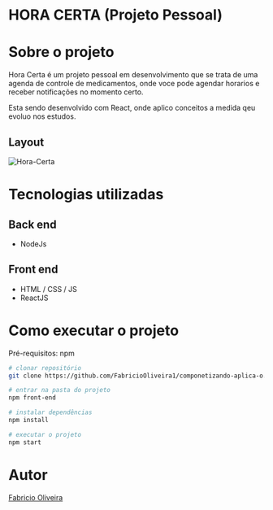 # HORA CERTA (Projeto Pessoal)

# Sobre o projeto

Hora Certa é um projeto pessoal em desenvolvimento que se trata de uma agenda de controle de medicamentos, onde voce pode agendar horarios e receber notificações no momento certo.

Esta sendo desenvolvido com React, onde aplico conceitos a medida qeu evoluo nos estudos.

## Layout
![Hora-Certa](https://github.com/FabricioOliveira1/readMe--model/blob/main/assets/hora-certa.jpg)

# Tecnologias utilizadas
## Back end
- NodeJs

## Front end
- HTML / CSS / JS 
- ReactJS

# Como executar o projeto

Pré-requisitos: npm

```bash
# clonar repositório
git clone https://github.com/FabricioOliveira1/componetizando-aplica-o.git

# entrar na pasta do projeto 
npm front-end

# instalar dependências
npm install

# executar o projeto
npm start
```


# Autor

[Fabricio Oliveira](https://www.linkedin.com/in/fabricioliveira-1/)

